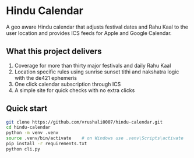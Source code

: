 # Hindu Calendar

A geo aware Hindu calendar that adjusts festival dates and Rahu Kaal to the user location and provides ICS feeds for Apple and Google Calendar.

## What this project delivers
1. Coverage for more than thirty major festivals and daily Rahu Kaal
2. Location specific rules using sunrise sunset tithi and nakshatra logic with the de421 ephemeris
3. One click calendar subscription through ICS
4. A simple site for quick checks with no extra clicks

## Quick start
```bash
git clone https://github.com/vrushali0007/hindu-calendar.git
cd hindu-calendar
python -m venv .venv
source .venv/bin/activate    # on Windows use .venv\Scripts\activate
pip install -r requirements.txt
python cli.py
